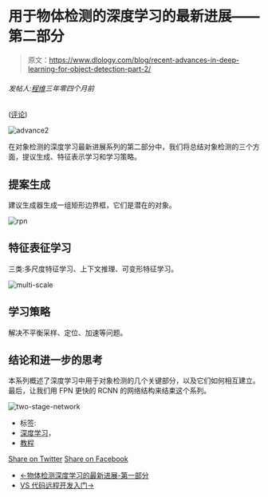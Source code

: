 # 用于物体检测的深度学习的最新进展——第二部分

> 原文：<https://www.dlology.com/blog/recent-advances-in-deep-learning-for-object-detection-part-2/>

###### 发帖人:[程维](/blog/author/Chengwei/)三年零四个月前

([评论](/blog/recent-advances-in-deep-learning-for-object-detection-part-2/#disqus_thread))

![advance2](img/ed4742f796387919b0fe0f40c94f454c.png)

在对象检测的深度学习最新进展系列的第二部分中，我们将总结对象检测的三个方面，提议生成、特征表示学习和学习策略。

## 提案生成

建议生成器生成一组矩形边界框，它们是潜在的对象。

![rpn](img/31069f384c15514c95be5272a3f2ffb0.png)

 

## 特征表征学习

三类:多尺度特征学习、上下文推理、可变形特征学习。

![multi-scale](img/05745ff0bbb656a798acaba37c893a17.png)

 

## 学习策略

解决不平衡采样、定位、加速等问题。

 

## 结论和进一步的思考

本系列概述了深度学习中用于对象检测的几个关键部分，以及它们如何相互建立。最后，让我们用 FPN 更快的 RCNN 的网络结构来结束这个系列。

![two-stage-network](img/66ee42099b431d3a821fed9c168b9fbf.png)

*   标签:
*   [深度学习](/blog/tag/deep-learning/)，
*   [教程](/blog/tag/tutorial/)

[Share on Twitter](https://twitter.com/intent/tweet?url=https%3A//www.dlology.com/blog/recent-advances-in-deep-learning-for-object-detection-part-2/&text=Recent%20Advances%20in%20Deep%20Learning%20for%20Object%20Detection%20-%20Part%202) [Share on Facebook](https://www.facebook.com/sharer/sharer.php?u=https://www.dlology.com/blog/recent-advances-in-deep-learning-for-object-detection-part-2/)

*   [←物体检测深度学习的最新进展-第一部分](/blog/recent-advances-in-deep-learning-for-object-detection/)
*   [VS 代码远程开发入门→](/blog/getting-started-with-vscode-remote-development/)